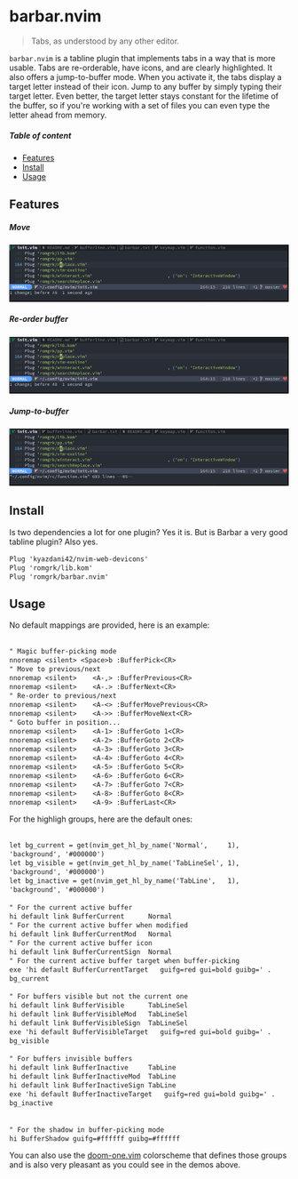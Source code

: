 
# barbar.nvim

> Tabs, as understood by any other editor.

`barbar.nvim` is a tabline plugin that implements tabs in a way that is more
usable. Tabs are re-orderable, have icons, and are clearly highlighted. It also
offers a jump-to-buffer mode. When you activate it, the tabs display a target
letter instead of their icon. Jump to any buffer by simply typing their target
letter. Even better, the target letter stays constant for the lifetime of the
buffer, so if you're working with a set of files you can even type the letter
ahead from memory.

##### Table of content
 - [Features](#features)
 - [Install](#install)
 - [Usage](#usage)

## Features

##### Move

![move](./static/move.gif)

##### Re-order buffer

![reorder](./static/reorder.gif)

##### Jump-to-buffer

![jump](./static/jump.gif)

## Install

Is two dependencies a lot for one plugin? Yes it is. But is Barbar a very good
tabline plugin? Also yes.

```vim
Plug 'kyazdani42/nvim-web-devicons'
Plug 'romgrk/lib.kom'
Plug 'romgrk/barbar.nvim'
```

## Usage

No default mappings are provided, here is an example:
```vim

" Magic buffer-picking mode
nnoremap <silent> <Space>b :BufferPick<CR>
" Move to previous/next
nnoremap <silent>    <A-,> :BufferPrevious<CR>
nnoremap <silent>    <A-.> :BufferNext<CR>
" Re-order to previous/next
nnoremap <silent>    <A-<> :BufferMovePrevious<CR>
nnoremap <silent>    <A->> :BufferMoveNext<CR>
" Goto buffer in position...
nnoremap <silent>    <A-1> :BufferGoto 1<CR>
nnoremap <silent>    <A-2> :BufferGoto 2<CR>
nnoremap <silent>    <A-3> :BufferGoto 3<CR>
nnoremap <silent>    <A-4> :BufferGoto 4<CR>
nnoremap <silent>    <A-5> :BufferGoto 5<CR>
nnoremap <silent>    <A-6> :BufferGoto 6<CR>
nnoremap <silent>    <A-7> :BufferGoto 7<CR>
nnoremap <silent>    <A-8> :BufferGoto 8<CR>
nnoremap <silent>    <A-9> :BufferLast<CR>

```

For the highligh groups, here are the default ones:
```vim

let bg_current = get(nvim_get_hl_by_name('Normal',     1), 'background', '#000000')
let bg_visible = get(nvim_get_hl_by_name('TabLineSel', 1), 'background', '#000000')
let bg_inactive = get(nvim_get_hl_by_name('TabLine',   1), 'background', '#000000')

" For the current active buffer
hi default link BufferCurrent      Normal
" For the current active buffer when modified
hi default link BufferCurrentMod   Normal
" For the current active buffer icon
hi default link BufferCurrentSign  Normal
" For the current active buffer target when buffer-picking
exe 'hi default BufferCurrentTarget   guifg=red gui=bold guibg=' . bg_current

" For buffers visible but not the current one
hi default link BufferVisible      TabLineSel
hi default link BufferVisibleMod   TabLineSel
hi default link BufferVisibleSign  TabLineSel
exe 'hi default BufferVisibleTarget   guifg=red gui=bold guibg=' . bg_visible

" For buffers invisible buffers
hi default link BufferInactive     TabLine
hi default link BufferInactiveMod  TabLine
hi default link BufferInactiveSign TabLine
exe 'hi default BufferInactiveTarget   guifg=red gui=bold guibg=' . bg_inactive


" For the shadow in buffer-picking mode
hi BufferShadow guifg=#ffffff guibg=#ffffff
```

You can also use the [doom-one.vim](https://github.com/romgrk/doom-one.vim)
colorscheme that defines those groups and is also very pleasant as you could see
in the demos above.

